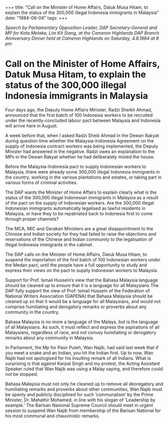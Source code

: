 +++ 
title: "Call on the Minister of Home Affairs, Datuk Musa Hitam, to explain the status of the 300,000 illegal Indonesia immigrants in Malaysia"
date: "1984-08-04"
tags:
+++

_Speech by Parliamentary Opposition Leader, DAP Secretary-General and MP for Kota Melaka, Lim Kit Siang, at the Cameron Highlands DAP Branch Anniversary Dinner held at Cameron Highlands on Saturday, 4.8.1984 at 8 pm_

# Call on the Minister of Home Affairs, Datuk Musa Hitam, to explain the status of the 300,000 illegal Indonesia immigrants in Malaysia

Four days ago, the Deputy Home Affairs Minister, Radzi Sheikh Ahmad, announced that the first batch of 100 Indonesia workers to be recruited under the recently-concluded labour pact between Malaysia and Indonesia will arrive here in August.</u>

A week before that, when I asked Radzi Sheik Ahmad in the Dewan Rakyat during question time whether the Malaysia-Indonesia Agreement on the supply of Indonesia contract workers was being implemented, the Deputy Minister had answered in the negative. Radzi owes an explanation to the MPs in the Dewan Rakyat whether he had deliberately misled the house.

Before the Malaysia-Indonesia pact to supply Indonesian workers to Malaysia, there were already some 300,000 illegal Indonesia immigrants in the country, working in the various plantations and estates, or taking part in various forms of criminal activities.

The DAP wants the Minister of Home Affairs to explain clearly what is the status of the 300,000 illegal Indonesian immigrants in Malaysia as a result of the pact on the supply of Indonesian workers. Are the 300,000 illegal Indonesian immigrants automatically legalised as lawful residents in Malaysia, or have they to be repatriated back to Indonesia first to come through proper channels?

The MCA, MIC and Gerakan Ministers are a great disappointment to the Chinese and Indian society for they had failed to raise the objections and reservations of the Chinese and Indian community to the legalisation of illegal Indonesia immigrants in the cabinet.

The DAP calls on the Minister of Home Affairs, Datuk Musa Hitam, to suspend the importation of the first batch of 100 Indonesian workers under the Medan pact, until the people have a full opportunity to study and express their views on the pact to supply Indonesian workers to Malaysia.

Support for Prof. Ismail Hussein’s view that the Bahasa Malaysia language should be cleaned up to ensure that it is a language for all Malaysians
The DAP fully support the view of Prof. Ismail Hussein of the Federation of National Writers Association
(GAPENA) that Bahasa Malaysia should be cleaned up so that it would be a language for all Malaysians, and would not comprise humiliating and derogatory remarks or proverbs about any community in the country.

Bahasa Malaysia is no more a language of the Malays, but is the language of all Malaysians. As such, it must reflect and express the aspirations of all Malaysians, regardless of race, and not convey humiliating or derogatory remarks about any community in Malaysia.

In Parliament, the Mp for Pasir Puteh, Wan Najib, had said last week that if you meet a snake and an Indian, you hit the Indian first. Up to now, Wan Najib had not apologised for his insulting remark of all Indians. What is surprising is that against Karpal Singh and my protest, the Acting Assistant Speaker ruled that Wan Najib was using a Malay saying, and therefore could not be stopped.

Bahasa Malaysia must not only he cleaned up to remove all deoregatory and humiliating remarks and proverbs about other communities, Wan Najib must be openly and publicly disciplined for such ‘communalism’ by the Prime Minister, Dr. Mahathir Mohamed, in line with his slogan of ‘Leadership by example.’ The Barisan Nasional Supreme Council should meet in urgent session to suspend Wan Najib from membership of the Barisan National for his most communal and chauvinistic remarks.
 
